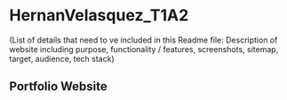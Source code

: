 # HernanVelasquez_T1A2

(List of details that need to ve included in this
Readme file: Description of website including purpose,
functionality / features, screenshots, sitemap, target,
audience, tech stack)

## Portfolio Website